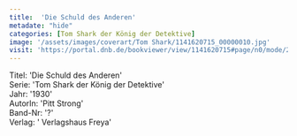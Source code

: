 ```yaml
---
title:  'Die Schuld des Anderen'
metadate: "hide"
categories: [Tom Shark der König der Detektive]
image: '/assets/images/coverart/Tom Shark/1141620715_00000010.jpg'
visit: 'https://portal.dnb.de/bookviewer/view/1141620715#page/n0/mode/2up'
---
```

Titel: 'Die Schuld des Anderen' <br>
Serie: 'Tom Shark der König der Detektive' <br>
Jahr: '1930' <br>
AutorIn: 'Pitt Strong' <br>
Band-Nr: '?' <br>
Verlag: ' Verlagshaus Freya'